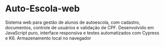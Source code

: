 # Auto-Escola-web
Sistema web para gestão de alunos de autoescola, com cadastro, documentos, controle de usuários e validação de CPF. Desenvolvido em JavaScript puro, interface responsiva e testes automatizados com Cypress e K6. Armazenamento local no navegador
